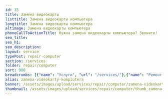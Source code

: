 ```yaml
---
id: 35
title: Замена видеокарты
listtitle: Замена видеокарты компьютера
longtitle: Замена видеокарты компьютера
altimage: Замена видеокарты компьютера
phoneCallToActionTitle: Нужна замена видеокарты компьютера? Звоните!
seo_title: 
seo_h1: 
seo_description: 
layout: service
typePost: repair-computer
section: /services
folder: repair/computer
sort: 900
breadcrumbs: [{"name": "Услуги", "url": "/services/"},{"name": "Ремонт устройств", "url": "/services/repair/"},{"name": "Компьютер", "url": "/services/repair/computer/"}]
alias: zamena-videokarty-kompiutera
banner: /assets/images/upload/services/repair/computer/zamena-videokarty-kompiutera.jpg
thumbnail: /assets/images/upload/services/repair/computer/thumb_zamena-videokarty-kompiutera.jpg
---
```

